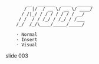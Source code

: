             __  _______  ____  ______
           /  |/  / __ \/ __ \/ ____/
          / /|_/ / / / / / / / __/
         / /  / / /_/ / /_/ / /___
        /_/  /_/\____/_____/_____/

        · Normal
        · Insert
        · Visual

















































































slide 003
